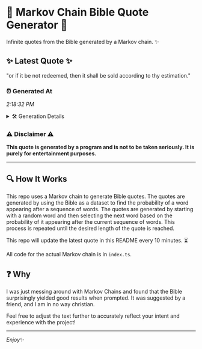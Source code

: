 # 📖 Markov Chain Bible Quote Generator 📖

Infinite quotes from the Bible generated by a Markov chain. ✨

## ✨ Latest Quote ✨
"or if it be not redeemed, then it shall be sold according to thy estimation."

### ⏰ Generated At
*2:18:32 PM*

<details>
    <summary>🛠️ Generation Details</summary>
    <p>
        <strong>🌱 Seed:</strong> or<br>
        <strong>🔄 Iterations:</strong> 14<br>
        <strong>📜 Context History:</strong><br>[ or ]: if<br>[ or, if ]: it<br>[ or, if, it ]: be<br>[ or, if, it, be ]: not<br>[ or, if, it, be, not ]: redeemed,<br>[ or, if, it, be, not, redeemed, ]: then<br>[ if, it, be, not, redeemed,, then ]: it<br>[ it, be, not, redeemed,, then, it ]: shall<br>[ be, not, redeemed,, then, it, shall ]: be<br>[ not, redeemed,, then, it, shall, be ]: sold<br>[ redeemed,, then, it, shall, be, sold ]: according<br>[ then, it, shall, be, sold, according ]: to<br>[ it, shall, be, sold, according, to ]: thy<br>[ shall, be, sold, according, to, thy ]: estimation.<br>
    </p>
</details>

### ⚠️ Disclaimer ⚠️
**This quote is generated by a program and is not to be taken seriously. It is purely for entertainment purposes.**

---

## 🔍 How It Works

This repo uses a Markov chain to generate Bible quotes. The quotes are generated by using the Bible as a dataset to find the probability of a word appearing after a sequence of words. The quotes are generated by starting with a random word and then selecting the next word based on the probability of it appearing after the current sequence of words. This process is repeated until the desired length of the quote is reached.

This repo will update the latest quote in this README every 10 minutes. ⏳

All code for the actual Markov chain is in `index.ts`.

## ❓ Why

I was just messing around with Markov Chains and found that the Bible surprisingly yielded good results when prompted. 
It was suggested by a friend, and I am in no way christian.

Feel free to adjust the text further to accurately reflect your intent and experience with the project!

---

*Enjoy*✨
